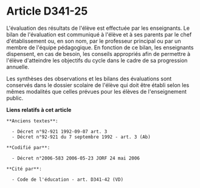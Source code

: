 # Article D341-25

L'évaluation des résultats de l'élève est effectuée par les enseignants. Le bilan de l'évaluation est communiqué à l'élève et
à ses parents par le chef d'établissement ou, en son nom, par le professeur principal ou par un membre de l'équipe
pédagogique. En fonction de ce bilan, les enseignants dispensent, en cas de besoin, les conseils appropriés afin de permettre
à l'élève d'atteindre les objectifs du cycle dans le cadre de sa progression annuelle.

Les synthèses des observations et les bilans des évaluations sont conservés dans le dossier scolaire de l'élève qui doit être
établi selon les mêmes modalités que celles prévues pour les élèves de l'enseignement public.

**Liens relatifs à cet article**

	**Anciens textes**:

	  - Décret n°92-921 1992-09-07 art. 3
	  - Décret n°92-921 du 7 septembre 1992 - art. 3 (Ab)

	**Codifié par**:

	  - Décret n°2006-583 2006-05-23 JORF 24 mai 2006

	**Cité par**:

	  - Code de l'éducation - art. D341-42 (VD)
